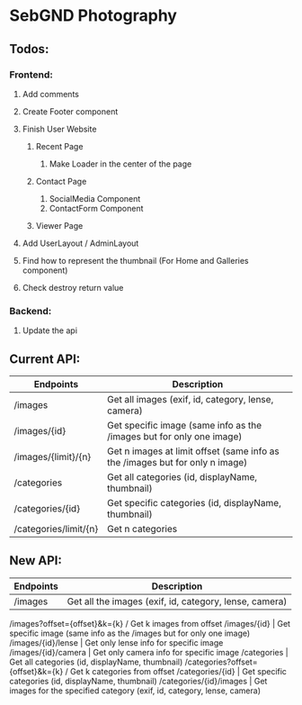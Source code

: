 # SebGND Photography

## Todos:

### Frontend:
1. Add comments
1. Create Footer component

1. Finish User Website
    1. Recent Page
        1. Make Loader in the center of the page
        
    1. Contact Page
        1. SocialMedia Component
        1. ContactForm Component
        
    1. Viewer Page
        
        
1. Add UserLayout / AdminLayout
1. Find how to represent the thumbnail (For Home and Galleries component)
1. Check destroy return value

### Backend:
1. Update the api

## Current API:
Endpoints | Description
----------|------------
/images | Get all images (exif, id, category, lense, camera)
/images/{id} | Get specific image (same info as the /images but for only one image)
/images/{limit}/{n} | Get n images at limit offset (same info as the /images but for only n image)
/categories | Get all categories (id, displayName, thumbnail)
/categories/{id} | Get specific categories (id, displayName, thumbnail)
/categories/limit/{n} | Get n categories

## New API:
Endpoints | Description
----------|------------
/images | Get all the images (exif, id, category, lense, camera)
/images?offset={offset}&k={k} / Get k images from offset
/images/{id} | Get specific image (same info as the /images but for only one image)
/images/{id}/lense | Get only lense info for specific image
/images/{id}/camera | Get only camera info for specific image
/categories | Get all categories (id, displayName, thumbnail)
/categories?offset={offset}&k={k} / Get k categories from offset
/categories/{id} | Get specific categories (id, displayName, thumbnail)
/categories/{id}/images | Get images for the specified category (exif, id, category, lense, camera)